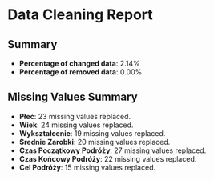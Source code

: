 # Data Cleaning Report

## Summary
- **Percentage of changed data**: 2.14%
- **Percentage of removed data**: 0.00%

## Missing Values Summary
- **Płeć**: 23 missing values replaced.
- **Wiek**: 24 missing values replaced.
- **Wykształcenie**: 19 missing values replaced.
- **Średnie Zarobki**: 20 missing values replaced.
- **Czas Początkowy Podróży**: 27 missing values replaced.
- **Czas Końcowy Podróży**: 22 missing values replaced.
- **Cel Podróży**: 15 missing values replaced.
